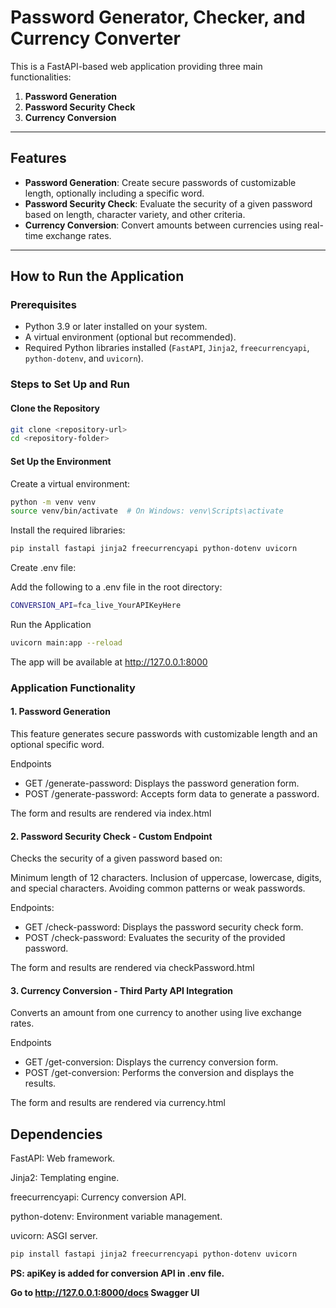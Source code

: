 # Password Generator, Checker, and Currency Converter

This is a FastAPI-based web application providing three main functionalities:

1. **Password Generation**  
2. **Password Security Check**  
3. **Currency Conversion**

---

## Features

- **Password Generation**: Create secure passwords of customizable length, optionally including a specific word.
- **Password Security Check**: Evaluate the security of a given password based on length, character variety, and other criteria.
- **Currency Conversion**: Convert amounts between currencies using real-time exchange rates.

---

## How to Run the Application

### Prerequisites
- Python 3.9 or later installed on your system.
- A virtual environment (optional but recommended).
- Required Python libraries installed (`FastAPI`, `Jinja2`, `freecurrencyapi`, `python-dotenv`, and `uvicorn`).

### Steps to Set Up and Run

#### Clone the Repository
```bash
git clone <repository-url>
cd <repository-folder>
```
#### Set Up the Environment

Create a virtual environment:

```bash
python -m venv venv
source venv/bin/activate  # On Windows: venv\Scripts\activate
```
Install the required libraries:

```bash
pip install fastapi jinja2 freecurrencyapi python-dotenv uvicorn
```
Create .env file:

Add the following to a .env file in the root directory:
```bash
CONVERSION_API=fca_live_YourAPIKeyHere
```

Run the Application
```bash
uvicorn main:app --reload
```
The app will be available at http://127.0.0.1:8000

###  Application Functionality
#### 1. Password Generation
This feature generates secure passwords with customizable length and an optional specific word.

Endpoints
- GET /generate-password: Displays the password generation form.
- POST /generate-password: Accepts form data to generate a password.


The form and results are rendered via index.html

#### 2. Password Security Check - Custom Endpoint
Checks the security of a given password based on:

Minimum length of 12 characters.
Inclusion of uppercase, lowercase, digits, and special characters.
Avoiding common patterns or weak passwords.

Endpoints:
- GET /check-password: Displays the password security check form.
- POST /check-password: Evaluates the security of the provided password.


The form and results are rendered via checkPassword.html

#### 3. Currency Conversion - Third Party API Integration
Converts an amount from one currency to another using live exchange rates.

Endpoints
- GET /get-conversion: Displays the currency conversion form.
- POST /get-conversion: Performs the conversion and displays the results.

The form and results are rendered via currency.html

## Dependencies
FastAPI: Web framework.

Jinja2: Templating engine.

freecurrencyapi: Currency conversion API.

python-dotenv: Environment variable management.

uvicorn: ASGI server.

```bash
pip install fastapi jinja2 freecurrencyapi python-dotenv uvicorn
```
**PS: apiKey is added for conversion API in .env file.**

**Go to http://127.0.0.1:8000/docs Swagger UI**

